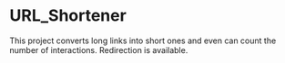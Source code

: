 # URL_Shortener

This project converts long links into short ones and even can count the number of interactions.
Redirection is available.
